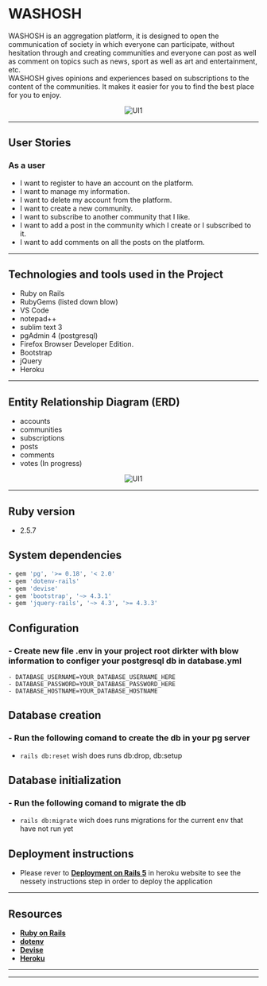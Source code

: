 # WASHOSH

WASHOSH is an aggregation platform, it is designed to open the communication of society in which everyone can participate, without hesitation through and creating communities and everyone can post as well as comment on topics such as news, sport as well as art and entertainment, etc.  
WASHOSH gives opinions and experiences based on subscriptions to the content of the communities. It makes it easier for you to find the best place for you to enjoy.

<p align="center">
<img alt="UI1" src="">
</p>

---

## User Stories

### As a user

- I want to register to have an account on the platform.
- I want to manage my information.
- I want to delete my account from the platform.
- I want to create a new community.
- I want to subscribe to another community that I like.
- I want to add a post in the community which I create or I subscribed to it.
- I want to add comments on all the posts on the platform.

---

## Technologies and tools used in the Project

- Ruby on Rails
- RubyGems (listed down blow)
- VS Code
- notepad++
- sublim text 3
- pgAdmin 4 (postgresql)
- Firefox Browser Developer Edition.
- Bootstrap
- jQuery
- Heroku

---

## Entity Relationship Diagram (ERD)

- accounts
- communities
- subscriptions
- posts
- comments
- votes (In progress)

<p align="center">
<img alt="UI1" src="">
</p>

---

## Ruby version

- 2.5.7

## System dependencies

```ruby
- gem 'pg', '>= 0.18', '< 2.0'
- gem 'dotenv-rails'
- gem 'devise'
- gem 'bootstrap', '~> 4.3.1'
- gem 'jquery-rails', '~> 4.3', '>= 4.3.3'
```

## Configuration

### - Create new file .env in your project root dirkter with blow information to configer your postgresql db in database.yml

```text
- DATABASE_USERNAME=YOUR_DATABASE_USERNAME_HERE
- DATABASE_PASSWORD=YOUR_DATABASE_PASSWORD_HERE
- DATABASE_HOSTNAME=YOUR_DATABASE_HOSTNAME
```

## Database creation

### - Run the following comand to create the db in your pg server

- ```rails db:reset``` wish does runs db:drop, db:setup

## Database initialization

### - Run the following comand to migrate the db

- ```rails db:migrate``` wich does runs migrations for the current env that have not run yet

## Deployment instructions

- Please rever to **[Deployment on Rails 5](https://devcenter.heroku.com/articles/getting-started-with-rails5)** in heroku website to see the nessety instructions step in order to deploy the application

---

## Resources

- **[Ruby on Rails](https://rubyonrails.org/)**
- **[dotenv](https://github.com/bkeepers/dotenv)**
- **[Devise](https://github.com/heartcombo/devise)**
- **[Heroku](https://www.heroku.com/)**

---
---
